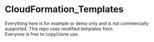 # CloudFormation_Templates
Everything here is for example or demo only and is not commercially supported. 
This repo uses modified templates from.  
Everyone is free to copy/clone use. 
